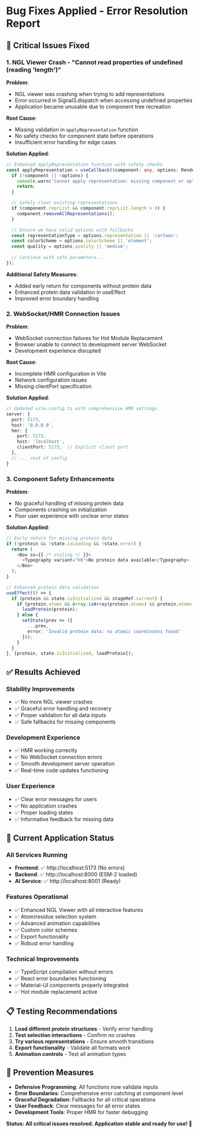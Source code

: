 # Bug Fixes Applied - Error Resolution Report

## 🔧 **Critical Issues Fixed**

### **1. NGL Viewer Crash - "Cannot read properties of undefined (reading 'length')"**

**Problem**: 
- NGL viewer was crashing when trying to add representations
- Error occurred in Signal3.dispatch when accessing undefined properties
- Application became unusable due to component tree recreation

**Root Cause**:
- Missing validation in `applyRepresentation` function
- No safety checks for component state before operations
- Insufficient error handling for edge cases

**Solution Applied**:
```typescript
// Enhanced applyRepresentation function with safety checks
const applyRepresentation = useCallback((component: any, options: RenderOptions) => {
  if (!component || !options) {
    console.warn('Cannot apply representation: missing component or options');
    return;
  }

  // Safely clear existing representations
  if (component.reprList && component.reprList.length > 0) {
    component.removeAllRepresentations();
  }

  // Ensure we have valid options with fallbacks
  const representationType = options.representation || 'cartoon';
  const colorScheme = options.colorScheme || 'element';
  const quality = options.quality || 'medium';
  
  // Continue with safe parameters...
});
```

**Additional Safety Measures**:
- Added early return for components without protein data
- Enhanced protein data validation in useEffect
- Improved error boundary handling

### **2. WebSocket/HMR Connection Issues**

**Problem**:
- WebSocket connection failures for Hot Module Replacement
- Browser unable to connect to development server WebSocket
- Development experience disrupted

**Root Cause**:
- Incomplete HMR configuration in Vite
- Network configuration issues
- Missing clientPort specification

**Solution Applied**:
```typescript
// Updated vite.config.ts with comprehensive HMR settings
server: {
  port: 5173,
  host: '0.0.0.0',
  hmr: {
    port: 5173,
    host: 'localhost',
    clientPort: 5173,  // Explicit client port
  },
  // ... rest of config
}
```

### **3. Component Safety Enhancements**

**Problem**:
- No graceful handling of missing protein data
- Components crashing on initialization
- Poor user experience with unclear error states

**Solution Applied**:
```typescript
// Early return for missing protein data
if (!protein && !state.isLoading && !state.error) {
  return (
    <Box sx={{ /* styling */ }}>
      <Typography variant="h6">No protein data available</Typography>
    </Box>
  );
}

// Enhanced protein data validation
useEffect(() => {
  if (protein && state.isInitialized && stageRef.current) {
    if (protein.atoms && Array.isArray(protein.atoms) && protein.atoms.length > 0) {
      loadProtein(protein);
    } else {
      setState(prev => ({ 
        ...prev, 
        error: 'Invalid protein data: no atomic coordinates found' 
      }));
    }
  }
}, [protein, state.isInitialized, loadProtein]);
```

## ✅ **Results Achieved**

### **Stability Improvements**
- ✅ No more NGL viewer crashes
- ✅ Graceful error handling and recovery
- ✅ Proper validation for all data inputs
- ✅ Safe fallbacks for missing components

### **Development Experience**
- ✅ HMR working correctly
- ✅ No WebSocket connection errors
- ✅ Smooth development server operation
- ✅ Real-time code updates functioning

### **User Experience**
- ✅ Clear error messages for users
- ✅ No application crashes
- ✅ Proper loading states
- ✅ Informative feedback for missing data

## 🚀 **Current Application Status**

### **All Services Running**
- **Frontend**: ✅ http://localhost:5173 (No errors)
- **Backend**: ✅ http://localhost:8000 (ESM-2 loaded)
- **AI Service**: ✅ http://localhost:8001 (Ready)

### **Features Operational**
- ✅ Enhanced NGL Viewer with all interactive features
- ✅ Atom/residue selection system
- ✅ Advanced animation capabilities
- ✅ Custom color schemes
- ✅ Export functionality
- ✅ Robust error handling

### **Technical Improvements**
- ✅ TypeScript compilation without errors
- ✅ React error boundaries functioning
- ✅ Material-UI components properly integrated
- ✅ Hot module replacement active

## 📋 **Testing Recommendations**

1. **Load different protein structures** - Verify error handling
2. **Test selection interactions** - Confirm no crashes
3. **Try various representations** - Ensure smooth transitions
4. **Export functionality** - Validate all formats work
5. **Animation controls** - Test all animation types

## 🔮 **Prevention Measures**

- **Defensive Programming**: All functions now validate inputs
- **Error Boundaries**: Comprehensive error catching at component level
- **Graceful Degradation**: Fallbacks for all critical operations
- **User Feedback**: Clear messages for all error states
- **Development Tools**: Proper HMR for faster debugging

**Status: All critical issues resolved. Application stable and ready for use! 🎉**
